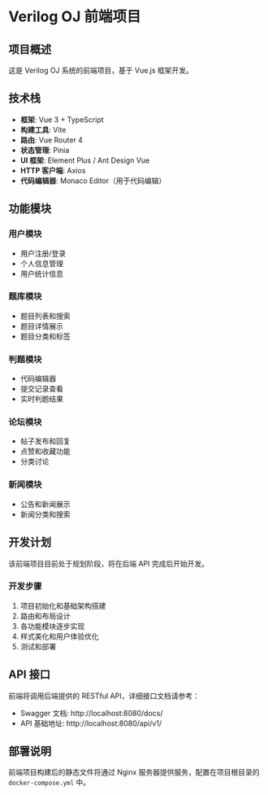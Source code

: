 # Verilog OJ 前端项目

## 项目概述

这是 Verilog OJ 系统的前端项目，基于 Vue.js 框架开发。

## 技术栈

- **框架**: Vue 3 + TypeScript
- **构建工具**: Vite
- **路由**: Vue Router 4
- **状态管理**: Pinia
- **UI 框架**: Element Plus / Ant Design Vue
- **HTTP 客户端**: Axios
- **代码编辑器**: Monaco Editor（用于代码编辑）

## 功能模块

### 用户模块
- 用户注册/登录
- 个人信息管理
- 用户统计信息

### 题库模块
- 题目列表和搜索
- 题目详情展示
- 题目分类和标签

### 判题模块
- 代码编辑器
- 提交记录查看
- 实时判题结果

### 论坛模块
- 帖子发布和回复
- 点赞和收藏功能
- 分类讨论

### 新闻模块
- 公告和新闻展示
- 新闻分类和搜索

## 开发计划

该前端项目目前处于规划阶段，将在后端 API 完成后开始开发。

### 开发步骤
1. 项目初始化和基础架构搭建
2. 路由和布局设计
3. 各功能模块逐步实现
4. 样式美化和用户体验优化
5. 测试和部署

## API 接口

前端将调用后端提供的 RESTful API，详细接口文档请参考：
- Swagger 文档: http://localhost:8080/docs/
- API 基础地址: http://localhost:8080/api/v1/

## 部署说明

前端项目构建后的静态文件将通过 Nginx 服务器提供服务，配置在项目根目录的 `docker-compose.yml` 中。 